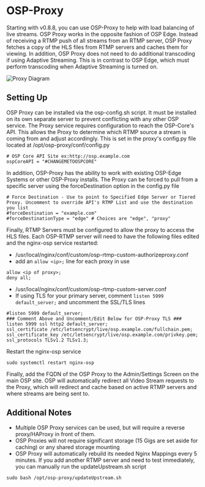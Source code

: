 # OSP-Proxy
Starting with v0.8.8, you can use OSP-Proxy to help with load balancing of live streams. OSP Proxy works in the opposite fashion of OSP Edge. Instead of receiving a RTMP push of all streams from an RTMP server, OSP Proxy fetches a copy of the HLS files from RTMP servers and caches them for viewing. In addition, OSP Proxy does not need to do additional transcoding if using Adaptive Streaming. This is in contrast to OSP Edge, which must perform transcoding when Adaptive Streaming is turned on.

![Proxy Diagram](/_images/services_proxy_layout.png)

## Setting Up
OSP Proxy can be installed via the osp-config.sh script. It must be installed on its own separate server to prevent conflicting with any other OSP service.
The Proxy service requires configuration to reach the OSP-Core's API. This allows the Proxy to determine which RTMP source a stream is coming from and adjust accordingly. This is set in the proxy's config.py file located at /opt/osp-proxy/conf/config.py
```
# OSP Core API Site ex:http://osp.example.com
ospCoreAPI = "#CHANGEMETOOSPCORE"
```
In addition, OSP-Proxy has the ability to work with existing OSP-Edge Systems or other OSP-Proxy installs. The Proxy can be forced to pull from a specific server using the forceDestination option in the config.py file
```
# Force Destination - Use to point to Specified Edge Server or Tiered Proxy. Uncomment to override API's RTMP List and use the destination you list
#forceDestination = "example.com"
#forceDestinationType = "edge" # Choices are "edge", "proxy"
```
Finally, RTMP Servers must be configured to allow the proxy to access the HLS files. Each OSP-RTMP server will need to have the following files edited and the nginx-osp service restarted:
- /usr/local/nginx/conf/custom/osp-rtmp-custom-authorizeproxy.conf
- add an ```allow <ip>;``` line for each proxy in use
```
allow <ip of proxy>;
deny all;
```
- /usr/local/nginx/conf/custom/osp-rtmp-custom-server.conf
- If using TLS for your primary server, comment ```listen 5999 default_server;``` and uncomment the SSL/TLS lines
```
#listen 5999 default_server;
### Comment Above and Uncomment/Edit Below for OSP-Proxy TLS ###
listen 5999 ssl http2 default_server;
ssl_certificate /etc/letsencrypt/live/osp.example.com/fullchain.pem;
ssl_certificate_key /etc/letsencrypt/live/osp.example.com/privkey.pem;
ssl_protocols TLSv1.2 TLSv1.3;
```
Restart the nginx-osp service
```
sudo systemctl restart nginx-osp
```
Finally, add the FQDN of the OSP Proxy to the Admin/Settings Screen on the main OSP site.
OSP will automatically redirect all Video Stream requests to the Proxy, which will redirect and cache based on active RTMP servers and where streams are being sent to.

## Additional Notes
- Multiple OSP Proxy services can be used, but will require a reverse proxy/HAProxy in front of them.
- OSP Proxies will not require significant storage (15 Gigs are set aside for caching) or any shared storage mounting
- OSP Proxy will automatically rebuild its needed Nginx Mappings every 5 minutes. If you add another RTMP server and need to test immediately, you can manually run the updateUpstream.sh script
```
sudo bash /opt/osp-proxy/updateUpstream.sh
```